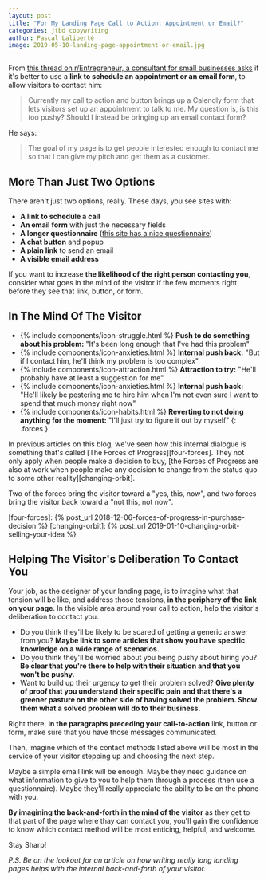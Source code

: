```yaml
---
layout: post
title: "For My Landing Page Call to Action: Appointment or Email?"
categories: jtbd copywriting
author: Pascal Laliberté
image: 2019-05-10-landing-page-appointment-or-email.jpg
---
```


From [this thread on r/Entrepreneur, a consultant for small businesses asks][thread] if it's better to use a **link to schedule an appointment or an email form**, to allow visitors to contact him:

> Currently my call to action and button brings up a Calendly form that lets visitors set up an appointment to talk to me. My question is, is this too pushy? Should I instead be bringing up an email contact form?

[thread]: https://www.reddit.com/r/Entrepreneur/comments/bjibij/b2b_consulting_landing_page_appointment_or_email/

He says:

> The goal of my page is to get people interested enough to contact me so that I can give my pitch and get them as a customer.

## More Than Just Two Options

There aren't just two options, really. These days, you see sites with:

- **A link to schedule a call**
- **An email form** with just the necessary fields
- **A longer questionnaire** ([this site has a nice questionnaire][questionnaire])
- **A chat button** and popup
- **A plain link** to send an email
- **A visible email address**

[questionnaire]: https://julianebone.design/needabrand

If you want to increase **the likelihood of the right person contacting you**, consider what goes in the mind of the visitor if the few moments right before they see that link, button, or form.

## In The Mind Of The Visitor

* {% include components/icon-struggle.html %} **Push to do something about his problem:** "It's been long enough that I've had this problem"
* {% include components/icon-anxieties.html %} **Internal push back:** "But if I contact him, he'll think my problem is too complex"
* {% include components/icon-attraction.html %} **Attraction to try:** "He'll probably have at least a suggestion for me"
* {% include components/icon-anxieties.html %} **Internal push back:** "He'll likely be pestering me to hire him when I'm not even sure I want to spend that much money right now"
* {% include components/icon-habits.html %} **Reverting to not doing anything for the moment:** "I'll just try to figure it out by myself"
{: .forces }

In previous articles on this blog, we've seen how this internal dialogue is something that's called [The Forces of Progress][four-forces]. They not only apply when people make a decision to buy, [the Forces of Progress are also at work when people make any decision to change from the status quo to some other reality][changing-orbit].

Two of the forces bring the visitor toward a "yes, this, now", and two forces bring the visitor back toward a "not this, not now".

[four-forces]: {% post_url 2018-12-06-forces-of-progress-in-purchase-decision %}
[changing-orbit]: {% post_url 2019-01-10-changing-orbit-selling-your-idea %}

## Helping The Visitor's Deliberation To Contact You

Your job, as the designer of your landing page, is to imagine what that tension will be like, and address those tensions, **in the periphery of the link on your page**. In the visible area around your call to action, help the visitor's deliberation to contact you.

* Do you think they'll be likely to be scared of getting a generic answer from you? **Maybe link to some articles that show you have specific knowledge on a wide range of scenarios.**
* Do you think they'll be worried about you being pushy about hiring you? **Be clear that you're there to help with their situation and that you won't be pushy.**
* Want to build up their urgency to get their problem solved? **Give plenty of proof that you understand their specific pain and that there's a greener pasture on the other side of having solved the problem. Show them what a solved problem will do to their business.**

Right there, **in the paragraphs preceding your call-to-action** link, button or form, make sure that you have those messages communicated.

Then, imagine which of the contact methods listed above will be most in the service of your visitor stepping up and choosing the next step.

Maybe a simple email link will be enough. Maybe they need guidance on what information to give to you to help them through a process (then use a questionnaire). Maybe they'll really appreciate the ability to be on the phone with you.

**By imagining the back-and-forth in the mind of the visitor** as they get to that part of the page where thay can contact you, you'll gain the confidence to know which contact method will be most enticing, helpful, and welcome.

Stay Sharp!

_P.S. Be on the lookout for an article on how writing really long landing pages helps with the internal back-and-forth of your visitor._
